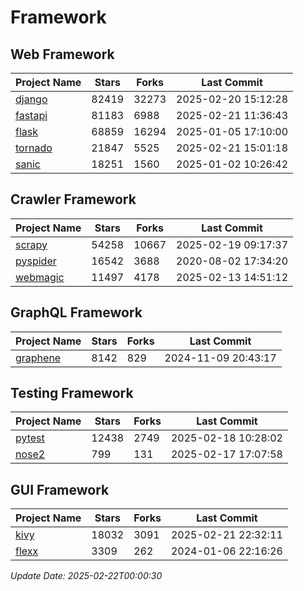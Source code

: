 # Framework

## Web Framework
| Project Name | Stars | Forks | Last Commit |
| ------------ | ----- | ----- | ----------- |
| [django](https://github.com/django/django) | 82419 | 32273 | 2025-02-20 15:12:28 |
| [fastapi](https://github.com/fastapi/fastapi) | 81183 | 6988 | 2025-02-21 11:36:43 |
| [flask](https://github.com/pallets/flask) | 68859 | 16294 | 2025-01-05 17:10:00 |
| [tornado](https://github.com/tornadoweb/tornado) | 21847 | 5525 | 2025-02-21 15:01:18 |
| [sanic](https://github.com/sanic-org/sanic) | 18251 | 1560 | 2025-01-02 10:26:42 |

## Crawler Framework
| Project Name | Stars | Forks | Last Commit |
| ------------ | ----- | ----- | ----------- |
| [scrapy](https://github.com/scrapy/scrapy) | 54258 | 10667 | 2025-02-19 09:17:37 |
| [pyspider](https://github.com/binux/pyspider) | 16542 | 3688 | 2020-08-02 17:34:20 |
| [webmagic](https://github.com/code4craft/webmagic) | 11497 | 4178 | 2025-02-13 14:51:12 |

## GraphQL Framework
| Project Name | Stars | Forks | Last Commit |
| ------------ | ----- | ----- | ----------- |
| [graphene](https://github.com/graphql-python/graphene) | 8142 | 829 | 2024-11-09 20:43:17 |

## Testing Framework
| Project Name | Stars | Forks | Last Commit |
| ------------ | ----- | ----- | ----------- |
| [pytest](https://github.com/pytest-dev/pytest) | 12438 | 2749 | 2025-02-18 10:28:02 |
| [nose2](https://github.com/nose-devs/nose2) | 799 | 131 | 2025-02-17 17:07:58 |

## GUI Framework
| Project Name | Stars | Forks | Last Commit |
| ------------ | ----- | ----- | ----------- |
| [kivy](https://github.com/kivy/kivy) | 18032 | 3091 | 2025-02-21 22:32:11 |
| [flexx](https://github.com/flexxui/flexx) | 3309 | 262 | 2024-01-06 22:16:26 |

*Update Date: 2025-02-22T00:00:30*